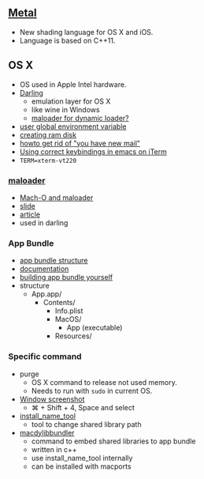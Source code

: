 ## [Metal](https://developer.apple.com/library/prerelease/ios/documentation/Metal/Reference/MetalShadingLanguageGuide/Introduction/Introduction.html)
* New shading language for OS X and iOS.
* Language is based on C++11.

## OS X
* OS used in Apple Intel hardware.
* [Darling](http://darling.dolezel.info/en/Darling)
  * emulation layer for OS X
  * like wine in Windows
  * [maloader for dynamic loader?](https://github.com/shinh/maloader)
* [user global environment variable](http://news.mynavi.jp/column/osxhack/083/index.html)
* [creating ram disk](http://blog.dateofrock.com/2010/02/osxram.html)
* [howto get rid of "you have new mail"](http://superuser.com/questions/149282/safely-get-rid-of-you-have-new-mail-in-var-mail-on-a-mac)
* [Using correct keybindings in emacs on iTerm](http://stackoverflow.com/questions/10871745/shift-up-arrow-doesnt-highlight-text-emacs-iterm2)
 * `TERM=xterm-vt220`

### [maloader](https://github.com/shinh/maloader)
* [Mach-O and maloader](http://d.hatena.ne.jp/shinichiro_h/touch/20110428/1304002959)
* [slide](http://shinh.skr.jp/slide/ldmac/000.html)
* [article](http://d.hatena.ne.jp/shinichiro_h/touch/20110316#1300238828)
* used in darling

### App Bundle
* [app bundle structure](https://developer.apple.com/library/mac/documentation/CoreFoundation/Conceptual/CFBundles/BundleTypes/BundleTypes.html#//apple_ref/doc/uid/10000123i-CH101-SW19)
* [documentation](https://developer.apple.com/library/mac/documentation/CoreFoundation/Conceptual/CFBundles/Introduction/Introduction.html)
* [building app bundle yourself](http://stackoverflow.com/questions/1596945/building-osx-app-bundle)
* structure
  * App.app/
    * Contents/
      * Info.plist
      * MacOS/
        * App (executable)
      * Resources/

### Specific command
* purge
  * OS X command to release not used memory.
  * Needs to run with `sudo` in current OS.
* [Window screenshot](http://blog.goo.ne.jp/vallie/e/bf986a23f617dde56ac9c9e11df0c6c8)
  * ⌘ + Shift + 4, Space and select
* [install_name_tool](https://developer.apple.com/library/mac/documentation/Darwin/Reference/Manpages/man1/install_name_tool.1.html)
  * tool to change shared library path
* [macdylibbundler](http://macdylibbundler.sourceforge.net/)
  * command to embed shared libraries to app bundle
  * written in c++
  * use install_name_tool internally
  * can be installed with macports
